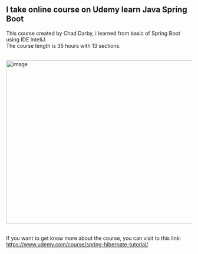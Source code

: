 ## I take online course on Udemy learn Java Spring Boot

This course created by Chad Darby, i learned from basic of Spring Boot using IDE InteliJ. <br>
The course length is 35 hours with 13 sections. <br><br>

<img width="1390" height="442" alt="image" src="https://github.com/user-attachments/assets/f3759499-f25e-4477-ad34-4501931f44fe" />
<br><br>

If you want to get know more about the course, you can visit to this link: <br>
https://www.udemy.com/course/spring-hibernate-tutorial/
